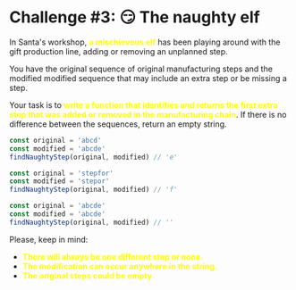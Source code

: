 # Challenge #3: 😏 The naughty elf

In Santa's workshop, <span style="color:yellow">**a mischievous elf**</span> has been playing around with the gift production line, adding or removing an unplanned step.

You have the original sequence of original manufacturing steps and the modified modified sequence that may include an extra step or be missing a step.

Your task is to <span style="color:yellow">**write a function that identifies and returns the first extra step that was added or removed in the manufacturing chain**</span>. If there is no difference between the sequences, return an empty string.

```JavaScript
const original = 'abcd'
const modified = 'abcde'
findNaughtyStep(original, modified) // 'e'

const original = 'stepfor'
const modified = 'stepor'
findNaughtyStep(original, modified) // 'f'

const original = 'abcde'
const modified = 'abcde'
findNaughtyStep(original, modified) // ''

```
Please, keep in mind:

- <span style="color:yellow">**There will always be one different step or none.**</span>
- <span style="color:yellow">**The modification can occur anywhere in the string.**</span>
- <span style="color:yellow">**The original steps could be empty**</span>

